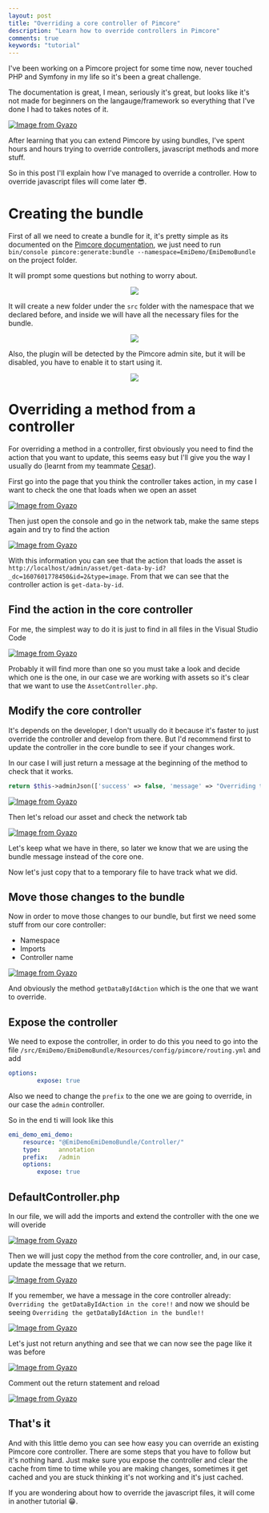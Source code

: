 ```yaml
---
layout: post
title: "Overriding a core controller of Pimcore"
description: "Learn how to override controllers in Pimcore"
comments: true
keywords: "tutorial"
---
```



I've been working on a Pimcore project for some time now, never touched PHP and Symfony in my life so it's been a great challenge.

The documentation is great, I mean, seriously it's great, but looks like it's not made for beginners on the langauge/framework so everything that I've done I had to takes notes of it.

[![Image from Gyazo](https://media.giphy.com/media/g4jDE1JnpUNaw/giphy.gif)](https://media.giphy.com/media/g4jDE1JnpUNaw/giphy.gif)

After learning that you can extend Pimcore by using bundles, I've spent hours and hours trying to override controllers, javascript methods and more stuff. 

So in this post I'll explain how I've managed to override a controller. How to override javascript files will come later 😎.

# Creating the bundle

First of all we need to create a bundle for it, it's pretty simple as its documented on the [Pimcore documentation](https://pimcore.com/docs/pimcore/current/Development_Documentation/Extending_Pimcore/Bundle_Developers_Guide/index.html), we just need to run `bin/console pimcore:generate:bundle --namespace=EmiDemo/EmiDemoBundle` on the project folder.

It will prompt some questions but nothing to worry about.

<div style="text-align:center"><img src="https://i.gyazo.com/9aa04169e668506d18638388d0061910.png" /></div>

It will create a new folder under the `src` folder with the namespace that we declared before, and inside we will have all the necessary files for the bundle.

<div style="text-align:center"><img src="https://i.gyazo.com/4d3329c303bb43012faaae43290c613b.png" /></div>

Also, the plugin will be detected by the Pimcore admin site, but it will be disabled, you have to enable it to start using it.

<div style="text-align:center"><img src="https://i.gyazo.com/e0170db9111df69a00bdb3f10473c9a7.png" /></div>

# Overriding a method from a controller

For overriding a method in a controller, first obviously you need to find the action that you want to update, this seems easy but I'll give you the way I usually do (learnt from my teammate [Cesar](https://twitter.com/cesabreu)).

First go into the page that you think the controller takes action, in my case I want to check the one that loads when we open an asset

[![Image from Gyazo](https://i.gyazo.com/df3833858806b14a39f50a0707a19dcd.png)](https://gyazo.com/df3833858806b14a39f50a0707a19dcd)

Then just open the console and go in the network tab, make the same steps again and try to find the action

[![Image from Gyazo](https://i.gyazo.com/5fbd9496d585d145bea3f9a3b950de73.png)](https://gyazo.com/5fbd9496d585d145bea3f9a3b950de73)

With this information you can see that the action that loads the asset is `http://localhost/admin/asset/get-data-by-id?_dc=1607601778450&id=2&type=image`. From that we can see that the controller action is `get-data-by-id`.

## Find the action in the core controller

For me, the simplest way to do it is just to find in all files in the Visual Studio Code

[![Image from Gyazo](https://i.gyazo.com/96cbeea01a1174d45e5a263a997c882a.png)](https://gyazo.com/96cbeea01a1174d45e5a263a997c882a)

Probably it will find more than one so you must take a look and decide which one is the one, in our case we are working with assets so it's clear that we want to use the `AssetController.php`.

## Modify the core controller

It's depends on the developer, I don't usually do it because it's faster to just override the controller and develop from there. But I'd recommend first to update the controller in the core bundle to see if your changes work.

In our case I will just return a message at the beginning of the method to check that it works.

```php
return $this->adminJson(['success' => false, 'message' => "Overriding the getDataByIdAction in the core!!"]);
```

[![Image from Gyazo](https://i.gyazo.com/32139d67b9e5369d5ab38daed1b229ea.png)](https://gyazo.com/32139d67b9e5369d5ab38daed1b229ea)

Then let's reload our asset and check the network tab

[![Image from Gyazo](https://i.gyazo.com/d1653f36e7bece9da6232ede0a431c05.png)](https://gyazo.com/d1653f36e7bece9da6232ede0a431c05)

Let's keep what we have in there, so later we know that we are using the bundle message instead of the core one.

Now let's just copy that to a temporary file to have track what we did.

## Move those changes to the bundle

Now in order to move those changes to our bundle, but first we need some stuff from our core controller:

* Namespace
* Imports
* Controller name

[![Image from Gyazo](https://i.gyazo.com/416b3a527be397aaf6d9f89073c02428.png)](https://gyazo.com/416b3a527be397aaf6d9f89073c02428)

And obviously the method `getDataByIdAction` which is the one that we want to override.

## Expose the controller

We need to expose the controller, in order to do this you need to go into the file `/src/EmiDemo/EmiDemoBundle/Resources/config/pimcore/routing.yml` and add 

```yml
options:
        expose: true
```

Also we need to change the `prefix` to the one we are going to override, in our case the `admin` controller.

So in the end ti will look like this

```yml
emi_demo_emi_demo:
    resource: "@EmiDemoEmiDemoBundle/Controller/"
    type:     annotation
    prefix:   /admin
    options:
        expose: true
```

## DefaultController.php

In our file, we will add the imports and extend the controller with the one we will overide

[![Image from Gyazo](https://i.gyazo.com/b8d798436ed111d4676312f8aeba443d.png)](https://gyazo.com/b8d798436ed111d4676312f8aeba443d)

Then we will just copy the method from the core controller, and, in our case, update the message that we return.

[![Image from Gyazo](https://i.gyazo.com/dcdd9f8166e4ba8820cb8e285c43dec8.png)](https://gyazo.com/dcdd9f8166e4ba8820cb8e285c43dec8)

If you remember, we have a message in the core controller already: `Overriding the getDataByIdAction in the core!!` and now we should be seeing `Overriding the getDataByIdAction in the bundle!!`

[![Image from Gyazo](https://i.gyazo.com/8e16b1de2a40292c843c51576acf43c4.png)](https://gyazo.com/8e16b1de2a40292c843c51576acf43c4)

Let's just not return anything and see that we can now see the page like it was before

[![Image from Gyazo](https://i.gyazo.com/dda8df5f6d721f5ba25d6a056ac7f9bf.png)](https://gyazo.com/dda8df5f6d721f5ba25d6a056ac7f9bf)

Comment out the return statement and reload

[![Image from Gyazo](https://i.gyazo.com/2fdbff7f45c38fb2bc56a3fc73661077.png)](https://gyazo.com/2fdbff7f45c38fb2bc56a3fc73661077)

## That's it

And with this little demo you can see how easy you can override an existing Pimcore core controller. There are some steps that you have to follow but it's nothing hard. Just make sure you expose the controller and clear the cache from time to time while you are making changes, sometimes it get cached and you are stuck thinking it's not working and it's just cached.

If you are wondering about how to override the javascript files, it will come in another tutorial 😁.